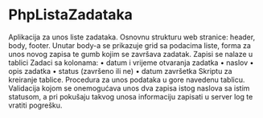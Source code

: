 # PhpListaZadataka
Aplikacija za unos liste zadataka.
Osnovnu strukturu web stranice: header, body, footer. 
Unutar body-a se prikazuje grid sa podacima liste, forma za unos novog zapisa te gumb kojim se završava zadatak.
Zapisi se nalaze u tablici Zadaci sa kolonama:
•             datum i vrijeme otvaranja zadatka
•             naslov
•             opis zadatka
•             status (završeno ili ne)
•             datum završetka
Skriptu za kreiranje tablice.
Procedura za unos podataka u gore navedenu tablicu.
Validacija kojom se onemogućava unos dva zapisa istog naslova sa istim statusom, a pri pokušaju takvog unosa informaciju 
zapisati u server log te vratiti pogrešku.

